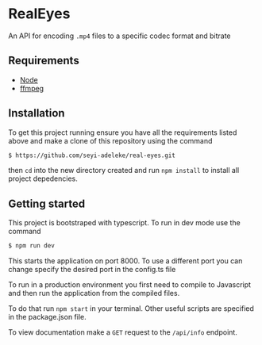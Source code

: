# RealEyes

An API for encoding `.mp4` files to a specific codec format and bitrate

## Requirements

-   [Node](https://nodejs.org/en/)
-   [ffmpeg](https://ffmpeg.org/)

## Installation

To get this project running ensure you have all the requirements listed above and make a clone of this repository using the command

```sh
$ https://github.com/seyi-adeleke/real-eyes.git
```

then `cd` into the new directory created and run `npm install` to install all project depedencies.

## Getting started

This project is bootstraped with typescript. To run in dev mode use the command

```sh
$ npm run dev
```

This starts the application on port 8000. To use a different port you can change specify the desired port in the config.ts file

To run in a production environment you first need to compile to Javascript and then run the application from the compiled files.

To do that run `npm start` in your terminal.
Other useful scripts are specified in the package.json file.

To view documentation make a `GET` request to the `/api/info` endpoint.
